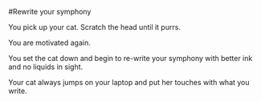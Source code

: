 #Rewrite your symphony

You pick up your cat.  Scratch the head until it purrs.

You are motivated again.

You set the cat down and begin to re-write your symphony with better ink and no liquids in sight.

Your cat always jumps on your laptop and put her touches with what you write.